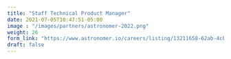 ```yaml
---
title: "Staff Technical Product Manager"
date: 2021-07-05T10:47:51-05:00
image : "/images/partners/astronomer-2022.png"
weight: 26
form_link: "https://www.astronomer.io/careers/listing/13211658-62ab-4cb6-8061-e7c3c63d8386"
draft: false
---
```


